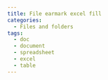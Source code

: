 ```yaml
---
title: File earmark excel fill
categories:
  - Files and folders
tags:
  - doc
  - document
  - spreadsheet
  - excel
  - table
---
```


